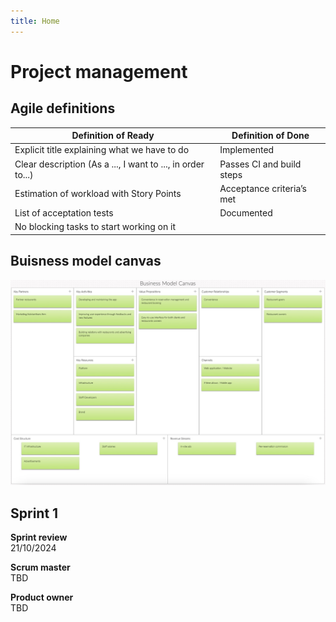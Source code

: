 ```yaml
---
title: Home
---
```


# Project management

## Agile definitions

| Definition of Ready                                         | Definition of Done        |
| ----------------------------------------------------------- | ------------------------- |
| Explicit title explaining what we have to do                | Implemented               |
| Clear description (As a ..., I want to ..., in order to...) | Passes CI and build steps |
| Estimation of workload with Story Points                    | Acceptance criteria’s met |
| List of acceptation tests                                   | Documented                |
| No blocking tasks to start working on it                    |                           |

## Buisness model canvas
![Business Model Canvas](/img/canva.jpeg)

## Sprint 1

**Sprint review**  
21/10/2024

**Scrum master**  
TBD

**Product owner**  
TBD